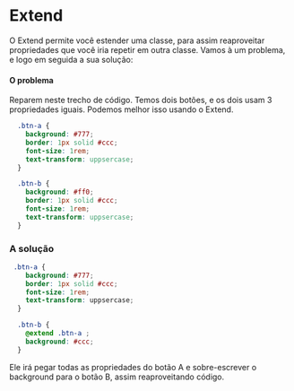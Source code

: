 Extend
======

O Extend permite você estender uma classe, para assim reaproveitar propriedades que você iria repetir em outra classe. Vamos à um problema, e logo em seguida a sua solução:

#### O problema
Reparem neste trecho de código. Temos dois botões, e os dois usam 3 propriedades iguais. Podemos melhor isso usando o Extend.

```css
  .btn-a {
  	background: #777;
  	border: 1px solid #ccc;
  	font-size: 1rem;
  	text-transform: uppsercase;
  }

  .btn-b {
  	background: #ff0;
  	border: 1px solid #ccc;
  	font-size: 1rem;
  	text-transform: uppsercase;
  }

```
### A solução

```scss
 .btn-a {
  	background: #777;
  	border: 1px solid #ccc;
  	font-size: 1rem;
  	text-transform: uppsercase;
  }

  .btn-b {
  	@extend .btn-a ;
  	background: #ccc;
  }

```
Ele irá pegar todas as propriedades do botão A e sobre-escrever o background para o botão B, assim reaproveitando código.
